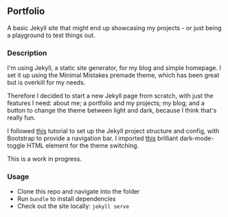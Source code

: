 ## Portfolio
A basic Jekyll site that might end up showcasing my projects - or just being a playground to test things out.

### Description
I'm using Jekyll, a static site generator, for my blog and simple homepage. I set it up using the Minimal Mistakes premade theme, which has been great but is overkill for my needs.  

Therefore I decided to start a new Jekyll page from scratch, with just the features I need: about me; a portfolio and my projects; my blog; and a button to change the theme between light and dark, because I think that's really fun.  

I followed [this](https://kevq.uk/how-to-build-jekyll-site-simple-css/) tutorial to set up the Jekyll project structure and config, with Bootstrap to provide a navigation bar. I imported [this](https://github.com/GoogleChromeLabs/dark-mode-toggle) brilliant dark-mode-toggle HTML element for the theme switching.   

This is a work in progress.

### Usage
* Clone this repo and navigate into the folder
* Run `bundle` to install dependencies
* Check out the site locally: `jekyll serve`
